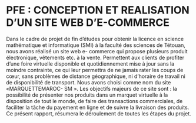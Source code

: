 # PFE : CONCEPTION ET REALISATION D’UN SITE WEB D’E-COMMERCE

Dans le cadre de projet de fin d’études pour obtenir la licence en science mathématique et
informatique (SMI) à la faculté des sciences de Tétouan, nous avons réalisé un site web e-
commerce qui propose plusieurs produit électronique, vêtements etc. à la vente. Permettent
aux clients de profiter d’une foire virtuelle disponible et quotidiennement mise à jour sans la
moindre contrainte, ce qui leur permettra de ne jamais rater les coups de cœur, sans problèmes
de distance géographique, ni d’horaire de travail ni de disponibilité de transport.
Nous avons choisi comme nom du site «MARQUETTEMAROC- SM ».
Les objectifs majeurs de ce site sont : la possibilité de présenter nos produits dans un marquet
virtuelle à la disposition de tout le monde, de faire des transactions commerciales, de faciliter
la tâche du payement en ligne et de suivre la livraison des produits.
Ce présent rapport, résumera le déroulement de toutes les étapes du projet.
